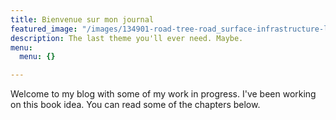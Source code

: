 ```yaml
---
title: Bienvenue sur mon journal
featured_image: "/images/134901-road-tree-road_surface-infrastructure-lane-5835x3890.jpg"
description: The last theme you'll ever need. Maybe.
menu:
  menu: {}

---
```

Welcome to my blog with some of my work in progress. I've been working on this book idea. You can read some of the chapters below.